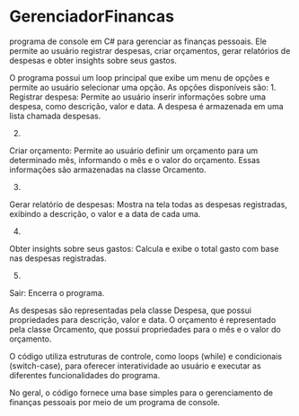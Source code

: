 # GerenciadorFinancas
programa de console em C# para gerenciar as finanças pessoais. Ele permite ao usuário registrar despesas, criar orçamentos, gerar relatórios de despesas e obter insights sobre seus gastos.

O programa possui um loop principal que exibe um menu de opções e permite ao usuário selecionar uma opção. As opções disponíveis são:
1.
Registrar despesa: Permite ao usuário inserir informações sobre uma despesa, como descrição, valor e data. A despesa é armazenada em uma lista chamada despesas.

2.
Criar orçamento: Permite ao usuário definir um orçamento para um determinado mês, informando o mês e o valor do orçamento. Essas informações são armazenadas na classe Orcamento.

3.
Gerar relatório de despesas: Mostra na tela todas as despesas registradas, exibindo a descrição, o valor e a data de cada uma.

4.
Obter insights sobre seus gastos: Calcula e exibe o total gasto com base nas despesas registradas.

5.
Sair: Encerra o programa.

As despesas são representadas pela classe Despesa, que possui propriedades para descrição, valor e data. O orçamento é representado pela classe Orcamento, que possui propriedades para o mês e o valor do orçamento.

O código utiliza estruturas de controle, como loops (while) e condicionais (switch-case), para oferecer interatividade ao usuário e executar as diferentes funcionalidades do programa.

No geral, o código fornece uma base simples para o gerenciamento de finanças pessoais por meio de um programa de console.
